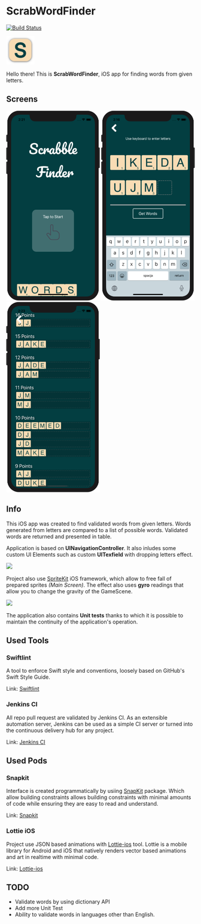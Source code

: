 # ScrabWordFinder

[![Build Status](https://travis-ci.com/p-dobrzynski-IOS/ScrabWordFinder.svg?branch=master)](https://travis-ci.com/p-dobrzynski-IOS/ScrabWordFinder)

<img src="/images/letter_made_icon.png" width="75"/>

Hello there! This is **ScrabWordFinder**, iOS app for finding words from given letters.

## Screens

<img src="/images/ScrabWordFinder_01.png" width="250"/> <img src="/images/ScrabWordFinder_02.png" width="250"/> <img src="/images/ScrabWordFinder_03.png" width="250"/>


## Info

This iOS app was created to find validated words from given letters. Words generated from letters are compared to a list of possible words. Validated words are returned and presented in table.

Application is based on **UINavigationController**. It also inludes some custom UI Elements such as custom **UITexfield** with dropping letters effect. 

<img src="/gifs/letters_drop.gif" width="100"/>


Project also use [SpriteKit](https://developer.apple.com/spritekit/) iOS framework, which allow to free fall of prepared sprites *(Main Screen)*. The effect also uses **gyro** readings that allow you to change the gravity of the GameScene.

<img src="/gifs/shake_screen.gif" width="100"/>

The application also contains **Unit tests** thanks to which it is possible to maintain the continuity of the application's operation.


## Used Tools

### Swiftlint

A tool to enforce Swift style and conventions, loosely based on GitHub's Swift Style Guide.

Link: [Swiftlint](https://github.com/realm/SwiftLint) 

### Jenkins CI

All repo pull request are validated by Jenkins CI. As an extensible automation server, Jenkins can be used as a simple CI server or turned into the continuous delivery hub for any project.

Link: [Jenkins CI](https://www.jenkins.io/)

## Used Pods

### Snapkit

Interface is created programmatically by usiing [SnapKit](https://github.com/SnapKit/SnapKit) package. Which allow building constraints allows building constraints with minimal amounts of code while ensuring they are easy to read and understand.

Link: [Snapkit](https://www.google.com)

### Lottie iOS

Project use JSON based animations with [Lottie-ios](https://github.com/airbnb/lottie-ios) tool. Lottie is a mobile library for Android and iOS that natively renders vector based animations and art in realtime with minimal code.

Link: [Lottie-ios](https://github.com/airbnb/lottie-ios)

## TODO 
 * Validate words by using dictionary API
 * Add more Unit Test
 * Ability to validate words in languages ​​other than English.
